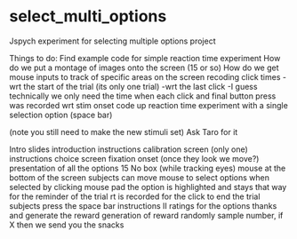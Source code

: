 # select_multi_options
Jspych experiment for selecting multiple options project

Things to do:
Find example code for simple reaction time experiment
How do we put a montage of images onto the screen (15 or so)
How do we get mouse inputs to track of specific areas on the screen
recoding click times
    -wrt the start of the trial (its only one trial)
    -wrt the last click
    -I guess technically we only need the time when each click and final button press was recorded wrt stim onset
code up reaction time experiment with a single selection option (space bar)

(note you still need to make the new stimuli set) Ask Taro for it

Intro slides
    introduction
instructions
calibration screen (only one)
instructions
choice screen
    fixation onset (once they look we move?)
    presentation of all the options 15 No box (while tracking eyes)
    mouse at the bottom of the screen
    subjects can move mouse to select options
    when selected by clicking mouse pad the option is highlighted and stays that way for the reminder of the trial
    rt is recorded for the click
    to end the trial subjects press the space bar
instructions II
ratings for the options
thanks and generate the reward
    generation of reward randomly sample number, if X then we send you the snacks
